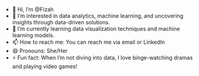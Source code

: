 - 👋 Hi, I’m @Fizah
- 👀 I’m interested in data analytics, machine learning, and uncovering insights through data-driven solutions.
- 🌱 I’m currently learning data visualization techniques and machine learning models.
- 📫 How to reach me: You can reach me via email or LinkedIn
- 😄 Pronouns: She/Her
- ⚡ Fun fact: When I’m not diving into data, I love binge-watching dramas and playing video games!

<!---
Fizah-J/Fizah-J is a ✨ special ✨ repository because its `README.md` (this file) appears on your GitHub profile.
You can click the Preview link to take a look at your changes.
--->
